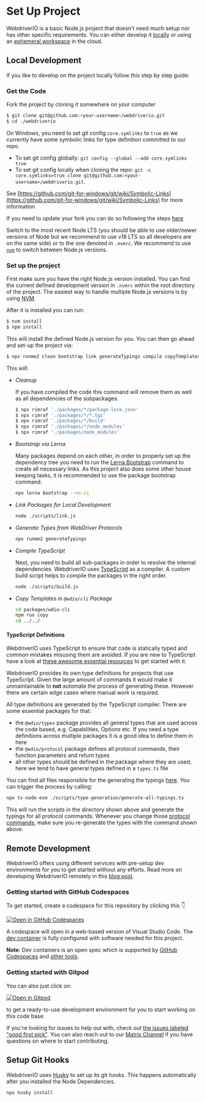 # Set Up Project

WebdriverIO is a basic Node.js project that doesn't need much setup nor has other specific requirements. You can either develop it [locally](#local-development) or using an [ephemeral workspace](#remote-development) in the cloud.

## Local Development

If you like to develop on the project locally follow this step by step guide:

### Get the Code

Fork the project by cloning it somewhere on your computer

```sh
$ git clone git@github.com:<your-username>/webdriverio.git
$ cd ./webdriverio
```

On Windows, you need to set git config `core.symlinks` to `true` as we currently have some symbolic links for type definition committed to our repo.
  - To set git config globally: `git config --global --add core.symlinks true`
  - To set git config locally when cloning the repo: `git -c core.symlinks=true clone git@github.com:<your-username>/webdriverio.git`.

See [https://github.com/git-for-windows/git/wiki/Symbolic-Links](https://github.com/git-for-windows/git/wiki/Symbolic-Links) for more information

If you need to update your fork you can do so following the steps [here](https://help.github.com/en/github/collaborating-with-issues-and-pull-requests/syncing-a-fork)

Switch to the most recent Node LTS (you should be able to use older/newer versions of Node but we recommend to use v18 LTS so all developers are on the same side) or to the one denoted in `.nvmrc`. We recommend to use [`nvm`](https://github.com/nvm-sh/nvm) to switch between Node.js versions.

### Set up the project

First make sure you have the right Node.js version installed. You can find the current defined development version in `.nvmrc` within the root directory of the project. The easiest way to handle multiple Node.js versions is by using [NVM](https://github.com/nvm-sh/nvm).

After it is installed you can run:

```sh
$ nvm install
$ npm install
```

This will install the defined Node.js version for you. You can then go ahead and set-up the project via:

```sh { name=setup }
$ npx runme2 clean bootstrap link generateTypings compile copyTemplates
```

This will:

- *Cleanup*

  If you have compiled the code this command will remove them as well as all dependencies of the subpackages.

  ```sh { name=clean }
  $ npx rimraf './packages/*/package-lock.json'
  $ npx rimraf './packages/*/*.tgz'
  $ npx rimraf './packages/*/build'
  $ npx rimraf './packages/*/node_modules'
  $ npx rimraf './packages/node_modules'
  ```

- *Bootstrap via Lerna*

  Many packages depend on each other, in order to properly set up the dependency tree you need to run the [Lerna Bootstrap](https://github.com/lerna/lerna#bootstrap) command to create all necessary links. As this project also does some other house keeping tasks, it is recommended to use the package bootstrap command.

  ```sh { name=bootstrap }
  npx lerna bootstrap --no-ci
  ```

- *Link Packages for Local Development*
  ```sh { name=link }
  node ./scripts/link.js
  ```

- *Generate Types from WebDriver Protocols*
  ```sh
  npx runme2 generateTypings
  ```

- *Compile TypeScript*

  Next, you need to build all sub-packages in order to resolve the internal dependencies. WebdriverIO uses [TypeScript](https://www.typescriptlang.org/) as a compiler. A custom build script helps to compile the packages in the right order.

  ```sh { name=compile }
  node ./scripts/build.js
  ```

- *Copy Templates in `@wdio/cli` Package*
  ```sh { name=copyTemplates }
  cd packages/wdio-cli
  npm run copy
  cd ../../
  ```

#### TypeScript Definitions

WebdriverIO uses TypeScript to ensure that code is statically typed and common mistakes misusing them are avoided. If you are new to TypeScript have a look at [these awesome essential resources](https://github.com/dzharii/awesome-typescript#awesome-typescript-essential-resources) to get started with it.

WebdriverIO provides its own type definitions for projects that use TypeScript. Given the large amount of commands it would make it unmaintainable to __not__ automate the process of generating these. However there are certain edge cases where manual work is required.

All type definitions are generated by the TypeScript compiler. There are some essential packages for that:

- the `@wdio/types` package provides all general types that are used across the code based, e.g. Capabilities, Options etc. If you need a type definitions across multiple packages it is a good idea to define them in here
- the `@wdio/protocol` package defines all protocol commands, their function parameters and return types
- all other types should be defined in the package where they are used, here we tend to have general types defined in a `types.ts` file

You can find all files responsible for the generating the typings [here](https://github.com/webdriverio/webdriverio/tree/main/scripts/type-generation). You can trigger the process by calling:

```sh { name=generateTypings }
npx ts-node-esm ./scripts/type-generation/generate-all-typings.ts
```

This will run the scripts in the directory shown above and generate the typings for all protocol commands. Whenever you change those [protocol commands](https://github.com/webdriverio/webdriverio/tree/main/packages/wdio-protocols/src/protocols), make sure you re-generate the types with the command shown above.

## Remote Development

WebdriverIO offers using different services with pre-setup dev environments for you to get started without any efforts. Read more on developing WebdriverIO remotely in this [blog post](https://bromann.dev/post/development-environment-for-webdriverio/).

### Getting started with GitHub Codespaces

To get started, create a codespace for this repository by clicking this 👇

[![Open in GitHub Codespaces](https://github.com/codespaces/badge.svg)](https://github.com/codespaces/new?hide_repo_select=true&ref=main&repo=2296970)

A codespace will open in a web-based version of Visual Studio Code. The [dev container](.devcontainer/devcontainer.json) is fully configured with software needed for this project.

**Note**: Dev containers is an open spec which is supported by [GitHub Codespaces](https://github.com/codespaces) and [other tools](https://containers.dev/supporting).

### Getting started with Gitpod

You can also just click on:

[![Open in Gitpod](https://gitpod.io/button/open-in-gitpod.svg)](https://gitpod.io/#https://github.com/webdriverio/webdriverio)

to get a ready-to-use development environment for you to start working on this code base.

If you're looking for issues to help out with, check out [the issues labeled "good first pick"](https://github.com/webdriverio/webdriverio/issues?q=is%3Aopen+is%3Aissue+label%3A"good+first+pick"). You can also reach out to our [Matrix Channel](https://discord.webdriver.io) if you have questions on where to start contributing.

## Setup Git Hooks

WebdriverIO uses [Husky](https://typicode.github.io/husky/#/) to set up its git hooks. This happens automatically after you installed the Node Dependencies.

```sh { name=husky }
npx husky install
```
